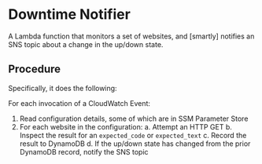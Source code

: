 # Downtime Notifier

A Lambda function that monitors a set of websites, and [smartly] notifies an SNS topic about a change in the up/down state.

## Procedure

Specifically, it does the following:

For each invocation of a CloudWatch Event:

1. Read configuration details, some of which are in SSM Parameter Store
2. For each website in the configuration:
  a. Attempt an HTTP GET
  b. Inspect the result for an `expected_code` or `expected_text`
  c. Record the result to DynamoDB
  d. If the up/down state has changed from the prior DynamoDB record, notify the SNS topic


